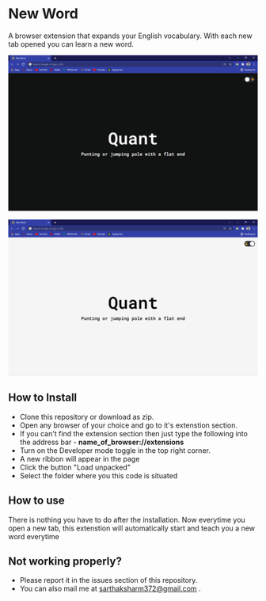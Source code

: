 # New Word

A browser extension that expands your English vocabulary. With each new tab opened you can learn a new word.

![Light mode screenshot](dark_mode.png "Dark Mode")

![Dark mode screenshot](light_mode.png "Light Mode")

## How to Install

* Clone this repository or download as zip.
* Open any browser of your choice and go to it's extenstion section.
* If you can't find the extension section then just type the following into the address bar - **name_of_browser://extensions**
* Turn on the Developer mode toggle in the top right corner.
* A new ribbon will appear in the page
* Click the button "Load unpacked"
* Select the folder where you this code is situated

## How to use 

There is nothing you have to do after the installation. Now everytime you open a new tab, this extenstion will automatically start and teach you a new word everytime

## Not working properly?

* Please report it in the issues section of this repository.
* You can also mail me at sarthaksharm372@gmail.com .